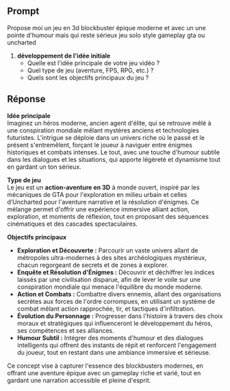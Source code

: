 ## Prompt


Propose moi un jeu en 3d blockbuster épique moderne et avec un une pointe d'humour mais qui reste sérieux jeu solo style gameplay gta ou uncharted  
1. **développement de l'idée initiale**  
   - Quelle est l'idée principale de votre jeu vidéo ?
   - Quel type de jeu (aventure, FPS, RPG, etc.) ?  
   - Quels sont les objectifs principaux du jeu ?  


## Réponse

**Idée principale**  
Imaginez un héros moderne, ancien agent d'élite, qui se retrouve mêlé à une conspiration mondiale mêlant mystères anciens et technologies futuristes. L'intrigue se déploie dans un univers riche où le passé et le présent s'entremêlent, forçant le joueur à naviguer entre énigmes historiques et combats intenses. Le tout, avec une touche d'humour subtile dans les dialogues et les situations, qui apporte légèreté et dynamisme tout en gardant un ton sérieux.
 
**Type de jeu**  
Le jeu est un **action-aventure en 3D** à monde ouvert, inspiré par les mécaniques de GTA pour l'exploration en milieu urbain et celles d’Uncharted pour l'aventure narrative et la résolution d'énigmes. Ce mélange permet d'offrir une expérience immersive alliant action, exploration, et moments de réflexion, tout en proposant des séquences cinématiques et des cascades spectaculaires.
 
**Objectifs principaux**  
- **Exploration et Découverte :** Parcourir un vaste univers allant de métropoles ultra-modernes à des sites archéologiques mystérieux, chacun regorgeant de secrets et de zones à explorer.  
- **Enquête et Résolution d'Énigmes :** Découvrir et déchiffrer les indices laissés par une civilisation disparue, afin de lever le voile sur une conspiration mondiale qui menace l'équilibre du monde moderne.  
- **Action et Combats :** Combattre divers ennemis, allant des organisations secrètes aux forces de l'ordre corrompues, en utilisant un système de combat mêlant action rapprochée, tir, et tactiques d'infiltration.  
- **Évolution du Personnage :** Progresser dans l'histoire à travers des choix moraux et stratégiques qui influenceront le développement du héros, ses compétences et ses alliances.  
- **Humour Subtil :** Intégrer des moments d'humour et des dialogues intelligents qui offrent des instants de répit et renforcent l'engagement du joueur, tout en restant dans une ambiance immersive et sérieuse.
 
Ce concept vise à capturer l'essence des blockbusters modernes, en offrant une aventure épique avec un gameplay riche et varié, tout en gardant une narration accessible et pleine d'esprit.